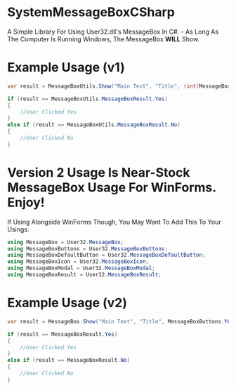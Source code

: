# SystemMessageBoxCSharp
A Simple Library For Using User32.dll's MessageBox In C#. - As Long As The Computer Is Running Windows, The MessageBox __**WILL**__ Show.
# Example Usage (v1)
```csharp
var result = MessageBoxUtils.Show("Main Text", "Title", (int)MessageBoxUtils.MessageBoxButtons.MB_YESNO | (int)MessageBoxUtils.MessageBoxIcon.MB_ICONQUESTION | (int)MessageBoxUtils.MessageBoxDefaultButton.FirstButton | (int)MessageBoxUtils.MessageBoxDisplaySettings.SetForeground | (int)MessageBoxUtils.MessageBoxDisplaySettings.TopMost);

if (result == MessageBoxUtils.MessageBoxResult.Yes)
{
    //User Clicked Yes
}
else if (result == MessageBoxUtils.MessageBoxResult.No)
{
    //User Clicked No
}
```
# Version 2 Usage Is Near-Stock MessageBox Usage For WinForms. Enjoy!
If Using Alongside WinForms Though, You May Want To Add This To Your Usings:
```csharp
using MessageBox = User32.MessageBox;
using MessageBoxButtons = User32.MessageBoxButtons;
using MessageBoxDefaultButton = User32.MessageBoxDefaultButton;
using MessageBoxIcon = User32.MessageBoxIcon;
using MessageBoxModal = User32.MessageBoxModal;
using MessageBoxResult = User32.MessageBoxResult;
```

# Example Usage (v2)
```csharp
var result = MessageBox.Show("Main Text", "Title", MessageBoxButtons.YesNo, true);

if (result == MessageBoxResult.Yes)
{
    //User Clicked Yes
}
else if (result == MessageBoxResult.No)
{
    //User Clicked No
}
```
